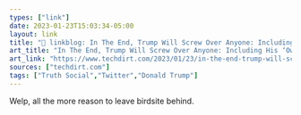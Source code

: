 ```yaml
---
types: ["link"]
date: 2023-01-23T15:03:34-05:00
layout: link
title: "🔗 linkblog: In The End, Trump Will Screw Over Anyone: Including His ‘Own’ Social Media Company | Techdirt'"
art_title: "In The End, Trump Will Screw Over Anyone: Including His ‘Own’ Social Media Company | Techdirt"
art_link: "https://www.techdirt.com/2023/01/23/in-the-end-trump-will-screw-over-anyone-including-his-own-social-media-company/"
sources: ["techdirt.com"]
tags: ["Truth Social","Twitter","Donald Trump"]
---
```

Welp, all the more reason to leave birdsite behind.  
 
